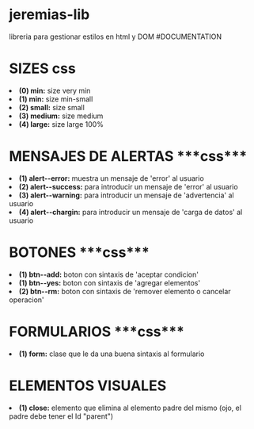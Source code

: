 # jeremias-lib
libreria para gestionar estilos en html y DOM
#DOCUMENTATION




<h1>SIZES css</h1>

<li><strong>(0) min:</strong> size very min</li>
<li><strong>(1) min:</strong> size min-small</li>
<li><strong>(2) small:</strong> size small</li>
<li><strong>(3) medium:</strong> size medium</li>
<li><strong>(4) large:</strong> size large 100%</li>




<h1>MENSAJES DE ALERTAS
***css***</h1>

<li><strong>(1) alert--error:</strong> muestra un mensaje de 'error' al usuario</li>
<li><strong>(2) alert--success:</strong> para introducir un mensaje de 'error' al usuario</li>
<li><strong>(3) alert--warning:</strong> para introducir un mensaje de 'advertencia' al usuario</li>
<li><strong>(4) alert--chargin:</strong> para introducir un mensaje de 'carga de datos' al usuario</li>

<h1>BOTONES
***css***</h1>

<li><strong>(1) btn--add:</strong> boton con sintaxis de 'aceptar condicion'</li>
<li><strong>(1) btn--yes:</strong> boton con sintaxis de 'agregar elementos'</li>
<li><strong>(2) btn--rm:</strong> boton con sintaxis de 'remover elemento o cancelar operacion'</li>
 
<h1>FORMULARIOS
***css***</h1>

<li><strong>(1) form:</strong> clase que le da una buena sintaxis al formulario</li>
 
<h1>ELEMENTOS VISUALES</h1>

<li><strong>(1) close:</strong> elemento que elimina al elemento padre del mismo (ojo, el padre debe tener el Id "parent")</li>










